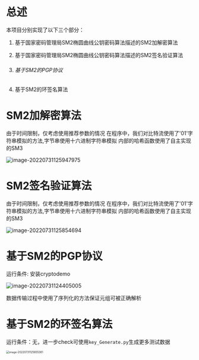 # 总述

本项目分别实现了以下三个部分：

1. 基于国家密码管理局SM2椭圆曲线公钥密码算法描述的SM2加解密算法

2. 基于国家密码管理局SM2椭圆曲线公钥密码算法描述的SM2签名验证算法

3. ###### 基于SM2的PGP协议

4. 基于SM2的环签名算法

# SM2加解密算法

由于时间限制，仅考虑使用推荐参数的情况
在程序中，我们对比特流使用了'01'字符串模拟的方法,字节串使用十六进制字符串模拟
内部的哈希函数使用了自主实现的SM3

![image-20220731125947975](G:\文档资料\课程资料\创新创业实践\course-record\nsp_SM2_imple\SM2签名加解密效果.png)

# SM2签名验证算法

由于时间限制，仅考虑使用推荐参数的情况
在程序中，我们对比特流使用了'01'字符串模拟的方法,字节串使用十六进制字符串模拟
内部的哈希函数使用了自主实现的SM3

![image-20220731125854694](G:\文档资料\课程资料\创新创业实践\course-record\nsp_SM2_imple\SM2签名验证运行效果.png)

# 基于SM2的PGP协议

运行条件: 安装cryptodemo

![image-20220731124405005](G:\文档资料\课程资料\创新创业实践\course-record\nsp_SM2_imple\PGP运行效果.png)

数据传输过程中使用了序列化的方法保证元组可被正确解析

# 基于SM2的环签名算法

运行条件：无，进一步check可使用`key_Generate.py`生成更多测试数据

<img src="G:\文档资料\课程资料\创新创业实践\course-record\nsp_SM2_imple\环签名运行效果.png" alt="image-20220731125655381" style="zoom:50%;" />